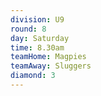 ```yaml
---
division: U9
round: 8
day: Saturday
time: 8.30am
teamHome: Magpies
teamAway: Sluggers
diamond: 3
---
```

